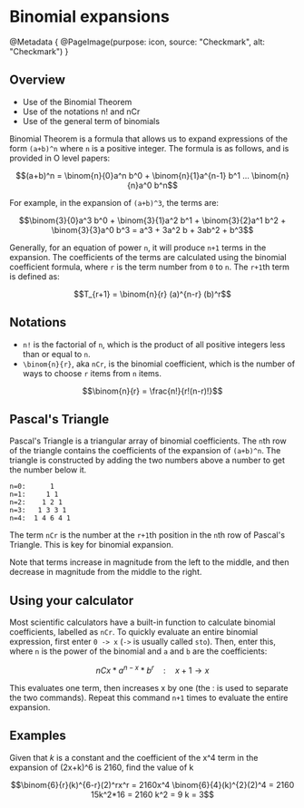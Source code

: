 # Binomial expansions

@Metadata {
    @PageImage(purpose: icon, source: "Checkmark", alt: "Checkmark")
}

## Overview
- Use of the Binomial Theorem
- Use of the notations n! and nCr
- Use of the general term of binomials

Binomial Theorem is a formula that allows us to expand expressions of the form `(a+b)^n` where `n` is a 
positive integer. The formula is as follows, and is provided in O level papers:
```math
(a+b)^n = \binom{n}{0}a^n b^0 + \binom{n}{1}a^{n-1} b^1 ... \binom{n}{n}a^0 b^n
```

For example, in the expansion of `(a+b)^3`, the terms are:
```math
\binom{3}{0}a^3 b^0 + \binom{3}{1}a^2 b^1 + \binom{3}{2}a^1 b^2 + \binom{3}{3}a^0 b^3

= a^3 + 3a^2 b + 3ab^2 + b^3
```

Generally, for an equation of power `n`, it will produce `n+1` terms in the expansion. The coefficients of the terms are
calculated using the binomial coefficient formula, where `r` is the term number from `0` to `n`. The `r+1`th term is defined as:
```math
T_{r+1} = \binom{n}{r} (a)^{n-r} (b)^r
```

## Notations
- `n!` is the factorial of `n`, which is the product of all positive integers less than or equal to `n`.
- `\binom{n}{r}`, aka `nCr`, is the binomial coefficient, which is the number of ways to choose `r` items from `n` items.
```math
\binom{n}{r} = \frac{n!}{r!(n-r)!}
```

## Pascal's Triangle
Pascal's Triangle is a triangular array of binomial coefficients. The `n`th row of the triangle contains the coefficients of the
expansion of `(a+b)^n`. The triangle is constructed by adding the two numbers above a number to get the number below it.
```
n=0:      1
n=1:     1 1
n=2:    1 2 1
n=3:   1 3 3 1
n=4:  1 4 6 4 1
```

The term `nCr` is the number at the `r+1`th position in the `n`th row of Pascal's Triangle. This is key for binomial expansion.

Note that terms increase in magnitude from the left to the middle, and then decrease in magnitude from the middle to the right.

## Using your calculator
Most scientific calculators have a built-in function to calculate binomial coefficients, labelled as `nCr`. To quickly evaluate
an entire binomial expression, first enter `0 -> x` (`->` is usually called `sto`). Then, enter this, where `n` is the power of the
binomial and `a` and `b` are the coefficients:
```math
nCx * a^{n-x} * b^r \quad : \quad x+1 \rightarrow x
```

This evaluates one term, then increases x by one (the : is used to separate the two commands). Repeat this command `n+1` times to
evaluate the entire expansion.

## Examples

Given that *k* is a constant and the coefficient of the x^4 term in the expansion of (2x+k)^6 is 2160, find the value of k
```math
\binom{6}{r}(k)^{6-r}(2)^rx^r = 2160x^4

\binom{6}{4}(k)^{2}(2)^4 = 2160

15k^2*16 = 2160

k^2 = 9

k = 3
```